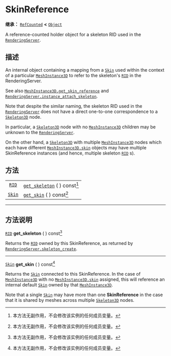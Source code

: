 <!-- ⚠ 请勿编辑本文件 ⚠ -->
<!-- 本文档使用脚本从 WeDot 引擎源码仓库生成。 -->
<!-- 生成脚本：https://github.com/WeDot-Engine/WeDot/tree/master/doc/tools/make_md.py； -->
<!-- 原文件：https://github.com/WeDot-Engine/WeDot/tree/master/doc/classes/SkinReference.xml。 -->

<div id="_class_skinreference"></div>

# SkinReference

**继承：** [`RefCounted`](class_refcounted.md) **<** [`Object`](class_object.md)

A reference-counted holder object for a skeleton RID used in the [`RenderingServer`](class_renderingserver.md).

## 描述

An internal object containing a mapping from a [`Skin`](class_skin.md) used within the context of a particular [`MeshInstance3D`](class_meshinstance3d.md) to refer to the skeleton's [`RID`](class_rid.md) in the RenderingServer.

See also [`MeshInstance3D.get_skin_reference`](class_meshinstance3d.md#class_meshinstance3d_method_get_skin_reference) and [`RenderingServer.instance_attach_skeleton`](class_renderingserver.md#class_renderingserver_method_instance_attach_skeleton).

Note that despite the similar naming, the skeleton RID used in the [`RenderingServer`](class_renderingserver.md) does not have a direct one-to-one correspondence to a [`Skeleton3D`](class_skeleton3d.md) node.

In particular, a [`Skeleton3D`](class_skeleton3d.md) node with no [`MeshInstance3D`](class_meshinstance3d.md) children may be unknown to the [`RenderingServer`](class_renderingserver.md).

On the other hand, a [`Skeleton3D`](class_skeleton3d.md) with multiple [`MeshInstance3D`](class_meshinstance3d.md) nodes which each have different [`MeshInstance3D.skin`](class_meshinstance3d.md#class_meshinstance3d_property_skin) objects may have multiple SkinReference instances (and hence, multiple skeleton [`RID`](class_rid.md) s).

## 方法

|||
|:-:|:--|
| [`RID`](class_rid.md)   | [`get_skeleton`](class_skinreference.md#class_skinreference_method_get_skeleton) ( ) const[^const] |
| [`Skin`](class_skin.md) | [`get_skin`](class_skinreference.md#class_skinreference_method_get_skin) ( ) const[^const]         |

<!-- rst-class:: classref-section-separator -->

---

## 方法说明

<div id="_class_skinreference_method_get_skeleton"></div>

[`RID`](class_rid.md) **get_skeleton** ( ) const[^const]<div id="class_skinreference_method_get_skeleton"></div>

Returns the [`RID`](class_rid.md) owned by this SkinReference, as returned by [`RenderingServer.skeleton_create`](class_renderingserver.md#class_renderingserver_method_skeleton_create).

<!-- rst-class:: classref-item-separator -->

---

<div id="_class_skinreference_method_get_skin"></div>

[`Skin`](class_skin.md) **get_skin** ( ) const[^const]<div id="class_skinreference_method_get_skin"></div>

Returns the [`Skin`](class_skin.md) connected to this SkinReference. In the case of [`MeshInstance3D`](class_meshinstance3d.md) with no [`MeshInstance3D.skin`](class_meshinstance3d.md#class_meshinstance3d_property_skin) assigned, this will reference an internal default [`Skin`](class_skin.md) owned by that [`MeshInstance3D`](class_meshinstance3d.md).

Note that a single [`Skin`](class_skin.md) may have more than one **SkinReference** in the case that it is shared by meshes across multiple [`Skeleton3D`](class_skeleton3d.md) nodes.

[^virtual]: 本方法通常需要用户覆盖才能生效。
[^const]: 本方法无副作用，不会修改该实例的任何成员变量。
[^vararg]: 本方法除了能接受在此处描述的参数外，还能够继续接受任意数量的参数。
[^constructor]: 本方法用于构造某个类型。
[^static]: 调用本方法无需实例，可直接使用类名进行调用。
[^operator]: 本方法描述的是使用本类型作为左操作数的有效运算符。
[^bitfield]: 这个值是由下列位标志构成位掩码的整数。
[^void]: 无返回值。
